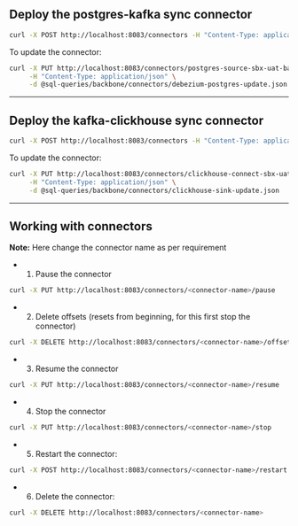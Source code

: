 ## Deploy the postgres-kafka sync connector
   ```bash
   curl -X POST http://localhost:8083/connectors -H "Content-Type: application/json" -d @sql-queries/backbone/connectors/debezium-postgres.json
   ```

   To update the connector:

   ```bash
   curl -X PUT http://localhost:8083/connectors/postgres-source-sbx-uat-backbone/config \
        -H "Content-Type: application/json" \
        -d @sql-queries/backbone/connectors/debezium-postgres-update.json
   ```
---

## Deploy the kafka-clickhouse sync connector
   ```bash
   curl -X POST http://localhost:8083/connectors -H "Content-Type: application/json" -d @sql-queries/backbone/connectors/clickhouse-sink.json
   ```

   To update the connector:

   ```bash
   curl -X PUT http://localhost:8083/connectors/clickhouse-connect-sbx-uat-backbone/config \
        -H "Content-Type: application/json" \
        -d @sql-queries/backbone/connectors/clickhouse-sink-update.json
   ```
---

## Working with connectors
**Note:** Here change the connector name as per requirement

- 1. Pause the connector
```bash
curl -X PUT http://localhost:8083/connectors/<connector-name>/pause
```
- 2. Delete offsets (resets from beginning, for this first stop the connector)
```bash
curl -X DELETE http://localhost:8083/connectors/<connector-name>/offsets
```
- 3. Resume the connector
```bash
curl -X PUT http://localhost:8083/connectors/<connector-name>/resume
```
- 4. Stop the connector
```bash
curl -X PUT http://localhost:8083/connectors/<connector-name>/stop
```
- 5. Restart the connector:
```bash
curl -X POST http://localhost:8083/connectors/<connector-name>/restart
```
- 6. Delete the connector:
```bash
curl -X DELETE http://localhost:8083/connectors/<connector-name>
```